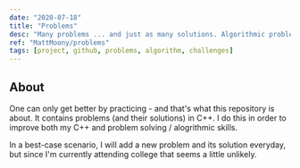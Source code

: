 ```yaml
---
date: "2020-07-18"
title: "Problems"
desc: "Many problems ... and just as many solutions. Algorithmic problem solving is one of my favourite free time activities at the moment. 🦆"
ref: "MattMoony/problems"
tags: [project, github, problems, algorithm, challenges]
---
```

## About

One can only get better by practicing - and that's what this repository is about. It contains problems (and their solutions) in C++. I do this in order to improve both my C++ and problem solving / alogrithmic skills.

In a best-case scenario, I will add a new problem and its solution everyday, but since I'm currently attending college that seems a little unlikely.
